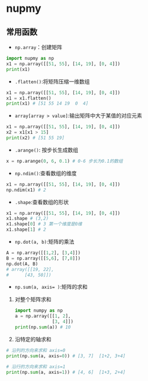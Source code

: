 # nupmy

## 常用函数

- `np.array`：创建矩阵

```python
import nupmy as np
x1 = np.array([[51, 55], [14, 19], [0, 4]])
print(x1)
```

- `.flatten()`:将矩阵压缩一维数组

```python
x1 = np.array([[51, 55], [14, 19], [0, 4]])
x1 = x1.flatten()
print(x1) # [51 55 14 19  0  4]
```

- `array[array > value]`:输出矩阵中大于某值的对应元素

```python
x1 = np.array([[51, 55], [14, 19], [0, 4]])
x2 = x1[x1 > 15]
print(x2) # [51 55 19]
```

- `.arange()`: 按步长生成数组

```python
x = np.arange(0, 6, 0.1) # 0-6 步长为0.1的数组
```

- `np.ndim()`:查看数组的维度

```python
x1 = np.array([[51, 55], [14, 19], [0, 4]])
np.ndim(x1) # 2
```

- `.shape`:查看数组的形状

```python
x1 = np.array([[51, 55], [14, 19], [0, 4]])
x1.shape # (3,2)
x1.shape[0] # 3 第一个维度是0维
x1.shape[1] # 2
```

- `np.dot(a, b)`:矩阵的乘法

```python
A = np.array([[1,2], [3,4]])
B = np.array([[5,6], [7,8]])
np.dot(A, B) 
# array([[19, 22],
#      [43, 50]])
```

- `np.sum(a, axis= )`:矩阵的求和

1. 对整个矩阵求和

    ```python
    import numpy as np
    a = np.array([[1, 2], 
                  [3, 4]])
    print(np.sum(a)) # 10 
    ```

2. 沿特定的轴求和

```python
# 沿列的方向来求和 axis=0
print(np.sum(a, axis=0)) # [3, 7]  [1+2, 3+4]

# 沿行的方向来求和 axis=1
print(np.sum(a, axis=1)) # [4, 6]  [1+3, 2+4]
```

